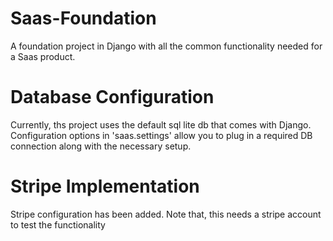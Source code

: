 # Saas-Foundation
A foundation project in Django with all the common functionality needed for a Saas product.

# Database Configuration
Currently, ths project uses the default sql lite db that comes with Django. Configuration options in 'saas.settings' allow you to plug in a required DB connection along with the necessary setup.

# Stripe Implementation
Stripe configuration has been added. Note that, this needs a stripe account to test the functionality
